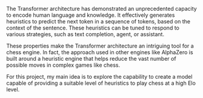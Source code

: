 The Transformer architecture has demonstrated an unprecedented capacity to encode human language and knowledge. It effectively generates heuristics to predict the next token in a sequence of tokens, based on the context of the sentence. These heuristics can be tuned to respond to various strategies, such as text completion, agent, or assistant.

These properties make the Transformer architecture an intriguing tool for a chess engine. In fact, the approach used in other engines like AlphaZero is built around a heuristic engine that helps reduce the vast number of possible moves in complex games like chess. 

For this project, my main idea is to explore the capability to create a model capable of providing a suitable level of heuristics to play chess at a high Elo level.
